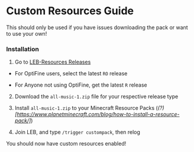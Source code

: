 # Custom Resources Guide

This should only be used if you have issues downloading the pack or want to use your own!

### Installation

1. Go to [LEB-Resources Releases](https://github.com/DBTDerpbox/LEB-Resources/releases)

* For OptiFine users, select the latest `RO` release

* For Anyone not using OptiFine, get the latest `R` release

2. Download the `all-music-1.zip` file for your respective release type

3. Install `all-music-1.zip` to your Minecraft Resource Packs (*(?)[https://www.planetminecraft.com/blog/how-to-install-a-resource-pack/]*)

4. Join LEB, and type `/trigger custompack`, then relog

You should now have custom resources enabled!

